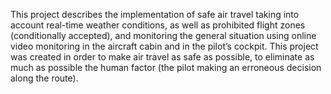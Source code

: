 This project describes the implementation of safe air travel taking into account real-time weather conditions, as well as prohibited flight zones (conditionally accepted), 
and monitoring the general situation using online video monitoring in the aircraft cabin and in the pilot’s cockpit. This project was created in order to make air travel as 
safe as possible, to eliminate as much as possible the human factor (the pilot making an erroneous decision along the route).
